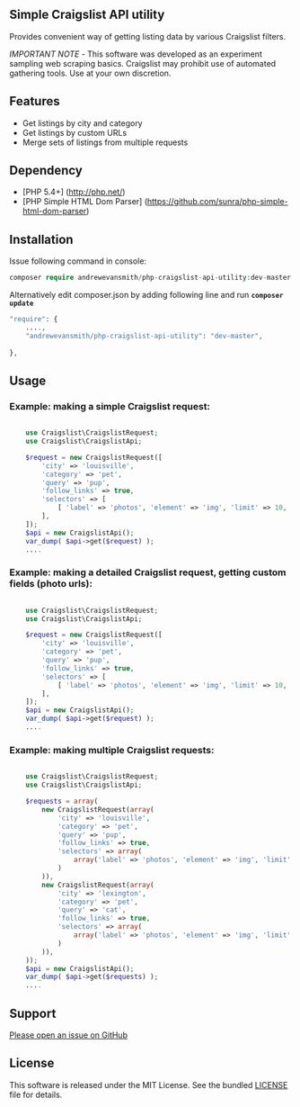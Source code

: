 ## Simple Craigslist API utility
Provides convenient way of getting listing data by various Craigslist filters.

*IMPORTANT NOTE* - This software was developed as an experiment sampling web scraping basics.  Craigslist may prohibit use of automated gathering tools.  Use at your own discretion.

Features
------------
* Get listings by city and category
* Get listings by custom URLs
* Merge sets of listings from multiple requests


Dependency
------------
* [PHP 5.4+] (http://php.net/)
* [PHP Simple HTML Dom Parser] (https://github.com/sunra/php-simple-html-dom-parser)


Installation
------------

Issue following command in console:

```php
composer require andrewevansmith/php-craigslist-api-utility:dev-master
```

Alternatively  edit composer.json by adding following line and run **`composer update`**
```php
"require": { 
    ....,
    "andrewevansmith/php-craigslist-api-utility": "dev-master",
	
},
```

Usage
------------

### Example: making a simple Craigslist request:
```php

    use Craigslist\CraigslistRequest;
    use Craigslist\CraigslistApi;

    $request = new CraigslistRequest([
        'city' => 'louisville',
        'category' => 'pet',
        'query' => 'pup',
        'follow_links' => true,
        'selectors' => [
            [ 'label' => 'photos', 'element' => 'img', 'limit' => 10, 'target' => 'src' ],
        ],
    ]);
    $api = new CraigslistApi();
    var_dump( $api->get($request) );
    ....
```

### Example: making a detailed Craigslist request, getting custom fields (photo urls):
```php

    use Craigslist\CraigslistRequest;
    use Craigslist\CraigslistApi;

    $request = new CraigslistRequest([
        'city' => 'louisville',
        'category' => 'pet',
        'query' => 'pup',
        'follow_links' => true,
        'selectors' => [
            [ 'label' => 'photos', 'element' => 'img', 'limit' => 10, 'target' => 'src' ],
        ],
    ]);
    $api = new CraigslistApi();
    var_dump( $api->get($request) );
    ....
```

### Example: making multiple Craigslist requests:
```php

    use Craigslist\CraigslistRequest;
    use Craigslist\CraigslistApi;

    $requests = array( 
        new CraigslistRequest(array(
            'city' => 'louisville',
            'category' => 'pet',
            'query' => 'pup',
            'follow_links' => true,
            'selectors' => array( 
                array('label' => 'photos', 'element' => 'img', 'limit' => 3, 'target' => 'src'),
            )
        )),
        new CraigslistRequest(array(
            'city' => 'lexington',
            'category' => 'pet',
            'query' => 'cat',
            'follow_links' => true,
            'selectors' => array(
                array('label' => 'photos', 'element' => 'img', 'limit' => 3, 'target' => 'src'),
            )
        )),
    ));
    $api = new CraigslistApi();
    var_dump( $api->get($requests) );
    ....
```

Support
-------

[Please open an issue on GitHub](https://github.com/andrewevansmith/php-craigslist-api-utility/issues)


License
-------

This software is released under the MIT License. See the bundled
[LICENSE](https://github.com/andrewevansmith/php-craigslist-api-utility/blob/master/LICENSE)
file for details.
